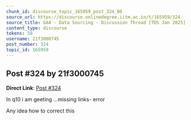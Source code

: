 ```yaml
---
chunk_id: discourse_topic_165959_post_324_00
source_url: https://discourse.onlinedegree.iitm.ac.in/t/165959/324
source_title: GA4 - Data Sourcing - Discussion Thread [TDS Jan 2025]
content_type: discourse
tokens: 58
username: 21f3000745
post_number: 324
topic_id: 165959
---
```


## Post #324 by 21f3000745

**Direct Link**: [Post #324](https://discourse.onlinedegree.iitm.ac.in/t/165959/324)

In q10 i am geeting …missing links- error

Any idea how to correct this
